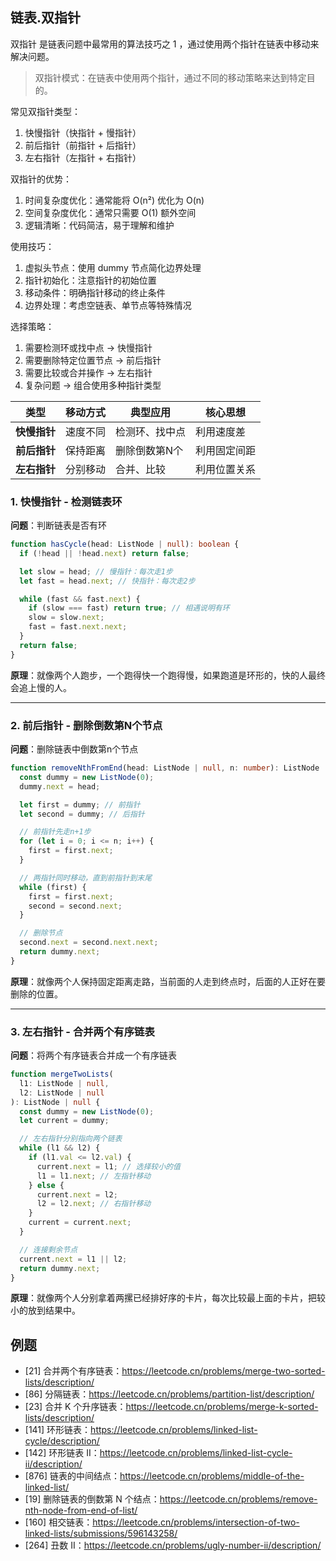 ## 链表.双指针

双指针 是链表问题中最常用的算法技巧之 1 ，通过使用两个指针在链表中移动来解决问题。

> 双指针模式：在链表中使用两个指针，通过不同的移动策略来达到特定目的。

常见双指针类型：

1. 快慢指针（快指针 + 慢指针）
2. 前后指针（前指针 + 后指针）
3. 左右指针（左指针 + 右指针）

双指针的优势：

1. 时间复杂度优化：通常能将 O(n²) 优化为 O(n)
2. 空间复杂度优化：通常只需要 O(1) 额外空间
3. 逻辑清晰：代码简洁，易于理解和维护

使用技巧：

1. 虚拟头节点：使用 dummy 节点简化边界处理
2. 指针初始化：注意指针的初始位置
3. 移动条件：明确指针移动的终止条件
4. 边界处理：考虑空链表、单节点等特殊情况

选择策略：

1. 需要检测环或找中点 → 快慢指针
2. 需要删除特定位置节点 → 前后指针
3. 需要比较或合并操作 → 左右指针
4. 复杂问题 → 组合使用多种指针类型

| 类型         | 移动方式 | 典型应用       | 核心思想     |
| ------------ | -------- | -------------- | ------------ |
| **快慢指针** | 速度不同 | 检测环、找中点 | 利用速度差   |
| **前后指针** | 保持距离 | 删除倒数第N个  | 利用固定间距 |
| **左右指针** | 分别移动 | 合并、比较     | 利用位置关系 |

### 1. 快慢指针 - 检测链表环

**问题**：判断链表是否有环

```typescript
function hasCycle(head: ListNode | null): boolean {
  if (!head || !head.next) return false;

  let slow = head; // 慢指针：每次走1步
  let fast = head.next; // 快指针：每次走2步

  while (fast && fast.next) {
    if (slow === fast) return true; // 相遇说明有环
    slow = slow.next;
    fast = fast.next.next;
  }
  return false;
}
```

**原理**：就像两个人跑步，一个跑得快一个跑得慢，如果跑道是环形的，快的人最终会追上慢的人。

---

### 2. 前后指针 - 删除倒数第N个节点

**问题**：删除链表中倒数第n个节点

```typescript
function removeNthFromEnd(head: ListNode | null, n: number): ListNode | null {
  const dummy = new ListNode(0);
  dummy.next = head;

  let first = dummy; // 前指针
  let second = dummy; // 后指针

  // 前指针先走n+1步
  for (let i = 0; i <= n; i++) {
    first = first.next;
  }

  // 两指针同时移动，直到前指针到末尾
  while (first) {
    first = first.next;
    second = second.next;
  }

  // 删除节点
  second.next = second.next.next;
  return dummy.next;
}
```

**原理**：就像两个人保持固定距离走路，当前面的人走到终点时，后面的人正好在要删除的位置。

---

### 3. 左右指针 - 合并两个有序链表

**问题**：将两个有序链表合并成一个有序链表

```typescript
function mergeTwoLists(
  l1: ListNode | null,
  l2: ListNode | null
): ListNode | null {
  const dummy = new ListNode(0);
  let current = dummy;

  // 左右指针分别指向两个链表
  while (l1 && l2) {
    if (l1.val <= l2.val) {
      current.next = l1; // 选择较小的值
      l1 = l1.next; // 左指针移动
    } else {
      current.next = l2;
      l2 = l2.next; // 右指针移动
    }
    current = current.next;
  }

  // 连接剩余节点
  current.next = l1 || l2;
  return dummy.next;
}
```

**原理**：就像两个人分别拿着两摞已经排好序的卡片，每次比较最上面的卡片，把较小的放到结果中。

## 例题

- [21] 合并两个有序链表：https://leetcode.cn/problems/merge-two-sorted-lists/description/
- [86] 分隔链表：https://leetcode.cn/problems/partition-list/description/
- [23] 合并 K 个升序链表：https://leetcode.cn/problems/merge-k-sorted-lists/description/
- [141] 环形链表：https://leetcode.cn/problems/linked-list-cycle/description/
- [142] 环形链表 II：https://leetcode.cn/problems/linked-list-cycle-ii/description/
- [876] 链表的中间结点：https://leetcode.cn/problems/middle-of-the-linked-list/
- [19] 删除链表的倒数第 N 个结点：https://leetcode.cn/problems/remove-nth-node-from-end-of-list/
- [160] 相交链表：https://leetcode.cn/problems/intersection-of-two-linked-lists/submissions/596143258/
- [264] 丑数 II：https://leetcode.cn/problems/ugly-number-ii/description/
